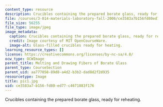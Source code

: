 ```yaml
---
content_type: resource
description: Crucibles containing the prepared borate glass, ready for reheating.
file: /courses/3-014-materials-laboratory-fall-2006/ce3583a7b156fd80ed77c4671883f176_pic1.jpg
file_size: 56255
file_type: image/jpeg
image_metadata:
  caption: Crucibles containing the prepared borate glass, ready for reheating.
  credit: Image courtesy of MIT OpenCourseWare.
  image-alt: Glass-filled crucibles ready for heating.
learning_resource_types: []
license: https://creativecommons.org/licenses/by-nc-sa/4.0/
ocw_type: OCWImage
parent_title: Melting and Drawing Fibers of Borate Glass
parent_type: CourseSection
parent_uid: aa777058-89d8-a4d2-b3b2-dad8d2f2d935
resourcetype: Image
title: pic1.jpg
uid: ce3583a7-b156-fd80-ed77-c4671883f176
---
```

Crucibles containing the prepared borate glass, ready for reheating.